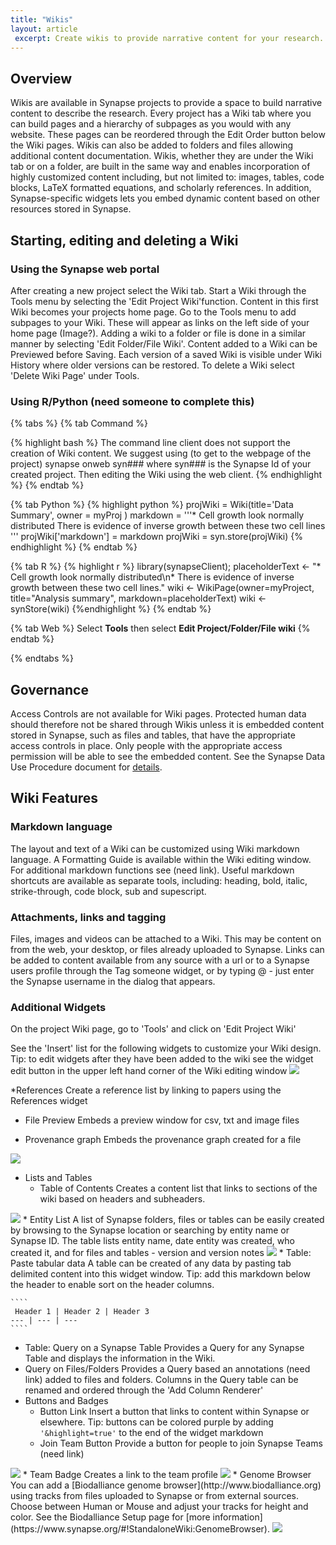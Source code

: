 ```yaml
---
title: "Wikis"
layout: article
 excerpt: Create wikis to provide narrative content for your research. 
---
```


## Overview

Wikis are available in Synapse projects to provide a space to build narrative content to describe the research. 
Every project has a Wiki tab where you can build pages and a hierarchy of subpages as you would with any website. These pages can be reordered through the Edit Order button below the Wiki pages. Wikis can also be added to folders and files allowing additional content documentation. Wikis, whether they are under the Wiki tab or on a folder, are built in the same way and enables incorporation of highly customized content including, but not limited to: images, tables, code blocks, LaTeX formatted equations, and scholarly references. In addition, Synapse-specific widgets lets you embed dynamic content based on other resources stored in Synapse. 

## Starting, editing and deleting a Wiki


### Using the Synapse web portal
After creating a new project select the Wiki tab. Start a Wiki through the Tools menu by selecting the 'Edit Project Wiki'function. Content in this first Wiki becomes your projects home page. Go to the Tools menu to add subpages to your Wiki. These will appear as links on the left side of your home page (Image?). Adding a wiki to a folder or file is done in a similar manner by selecting 'Edit Folder/File Wiki'. Content added to a Wiki can be Previewed before Saving. Each version of a saved Wiki is visible under Wiki History where older versions can be restored. To delete a Wiki select 'Delete Wiki Page' under Tools.  

### Using R/Python (need someone to complete this)
{% tabs %} {% tab Command %}

{% highlight bash %} 
The command line client does not support the creation of Wiki content. We suggest using (to get to the webpage of the project) synapse onweb syn### where syn### is the Synapse Id of your created project. Then editing the Wiki using the web client. {% endhighlight %} {% endtab %}

{% tab Python %} {% highlight python %}
projWiki = Wiki(title='Data Summary', owner = myProj ) markdown = '''* Cell growth look normally distributed
There is evidence of inverse growth between these two cell lines ''' projWiki['markdown'] = markdown projWiki = syn.store(projWiki) 
{% endhighlight %} {% endtab %}

{% tab R %} {% highlight r %} library(synapseClient); 
placeholderText <- "* Cell growth look normally distributed\n* There is evidence of inverse growth between these two cell lines." wiki <- WikiPage(owner=myProject, title="Analysis summary", markdown=placeholderText) wiki <- synStore(wiki) 
{%endhighlight %} {% endtab %}

{% tab Web %} Select **Tools** then select **Edit Project/Folder/File wiki** {% endtab %}

{% endtabs %}

## Governance
Access Controls are not available for Wiki pages. Protected human data should therefore not be shared through Wikis unless it is embedded content stored in Synapse, such as files and tables, that have the appropriate access controls in place. Only people with the appropriate access permission will be able to see the embedded content. See the Synapse Data Use Procedure document for [details](https://s3.amazonaws.com/static.synapse.org/governance/SageBionetworksSynapseTermsandConditionsofUse.pdf?v=4).

## Wiki Features

### Markdown language
The layout and text of a Wiki can be customized using Wiki markdown language. A Formatting Guide is available within the Wiki editing window. For additional markdown functions see (need link). Useful markdown shortcuts are available as separate tools, including: heading, bold, italic, strike-through, code block, sub and supescript. 

### Attachments, links and tagging
Files, images and videos can be attached to a Wiki. This may be content on from the web, your desktop, or files already uploaded to Synapse. Links can be added to content available from any source with a url or to a Synapse users profile through the Tag someone widget, or by typing @ - just enter the Synapse username in the dialog that appears.

### Additional Widgets
On the project Wiki page, go to 'Tools' and click on 'Edit Project Wiki'

See the 'Insert' list for the following widgets to customize your Wiki design. Tip: to edit widgets after they have been added to the wiki see the widget edit button in the upper left hand corner of the Wiki editing window
<img src="/assets/images/wiki_insertwidget.png">

*References
Create a reference list by linking to papers using the References widget

* File Preview
Embeds a preview window for csv, txt and image files

* Provenance graph
Embeds the provenance graph created for a file           
 <img src="/assets/images/wiki_provenance.png">           

* Lists and Tables
  * Table of Contents
  Creates a content list that links to sections of the wiki based on headers and subheaders.
 <img src="/assets/images/wiki_tableofcontents.png">
  * Entity List
  A list of Synapse folders, files or tables can be easily created by browsing to the Synapse location or searching by entity name or Synapse ID. The table lists entity name, date entity was created, who created it, and for files and tables - version and version notes
 <img src="/assets/images/wiki_entitylist.png">
  * Table: Paste tabular data
  A table can be created of any data by pasting tab delimited content into this widget window. Tip: add this markdown below the header to enable sort on the header columns.

    ````
     Header 1 | Header 2 | Header 3
    --- | --- | ---
    ````

  * Table: Query on a Synapse Table
  Provides a Query for any Synapse Table and displays the information in the Wiki.
  * Query on Files/Folders
  Provides a Query based an annotations (need link) added to files and folders. Columns in the Query table can be renamed and ordered through the 'Add Column Renderer'
* Buttons and Badges
  * Button Link
  Insert a button that links to content within Synapse or elsewhere. Tip: buttons can be colored purple by adding `'&highlight=true'` to the end of the widget markdown
  * Join Team Button
  Provide a button for people to join Synapse Teams (need link)
<img src="/assets/images/wiki_jointeambutton.png">
  * Team Badge
  Creates a link to the team profile                               
<img src="/assets/images/wiki_teambadge.png">
* Genome Browser 
You can add a [Biodalliance genome browser](http://www.biodalliance.org) using tracks from files uploaded to Synapse or from external sources. Choose between Human or Mouse and adjust your tracks for height and color. See the Biodalliance Setup page for [more information](https://www.synapse.org/#!StandaloneWiki:GenomeBrowser).
<img src="/assets/images/wiki_genomebrowser.png">
